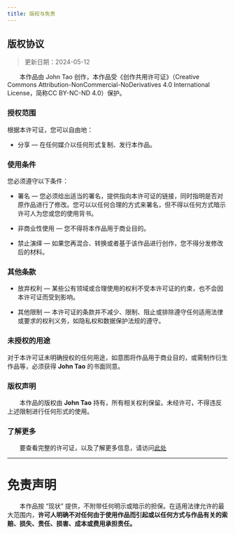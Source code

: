 ```yaml
---
title: 版权与免责
---
```


## 版权协议

> 更新日期：2024-05-12

&emsp;&emsp;本作品由 John Tao 创作，本作品受《创作共用许可证》（Creative Commons Attribution-NonCommercial-NoDerivatives 4.0 International License，简称CC BY-NC-ND 4.0）保护。

### 授权范围

根据本许可证，您可以自由地：

- 分享 — 在任何媒介以任何形式复制、发行本作品。

### 使用条件
您必须遵守以下条件：

- 署名 — 您必须给出适当的署名，提供指向本许可证的链接，同时指明是否对原作品进行了修改。您可以以任何合理的方式来署名，但不得以任何方式暗示许可人为您或您的使用背书。

- 非商业性使用 — 您不得将本作品用于商业目的。

- 禁止演绎 — 如果您再混合、转换或者基于该作品进行创作，您不得分发修改后的材料。

### 其他条款

- 放弃权利 — 某些公有领域或合理使用的权利不受本许可证的约束，也不会因本许可证而受到影响。

- 其他限制 — 本许可证的条款并不减少、限制、阻止或排除遵守任何适用法律或要求的权利义务，如隐私权和数据保护法规的遵守。

### 未授权的用途
对于本许可证未明确授权的任何用途，如意图将作品用于商业目的，或需制作衍生作品等，必须获得 **John Tao** 的书面同意。

### 版权声明
&emsp;&emsp;本作品的版权由 **John Tao** 持有，所有相关权利保留。未经许可，不得违反上述限制进行任何形式的使用。

### 了解更多
&emsp;&emsp;要查看完整的许可证，以及了解更多信息，请访问[此处](https://creativecommons.org/licenses/by-nc-nd/4.0/)

-----

# 免责声明

&emsp;&emsp;本作品按 “现状” 提供，不附带任何明示或暗示的担保。在适用法律允许的最大范围内，**许可人明确不对任何由于使用作品而引起或以任何方式与作品有关的索赔、损失、责任、损害、成本或费用承担责任。**